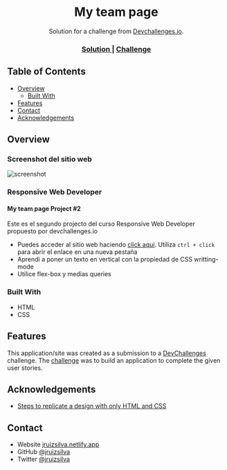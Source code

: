 <!-- Please update value in the {}  -->

<h1 align="center">My team page</h1>

<div align="center">
   Solution for a challenge from  <a href="http://devchallenges.io" target="_blank">Devchallenges.io</a>.
</div>

<div align="center">
  <h3>
    <a href="https://devchallenges-project-2.netlify.app/">
      Solution
    </a>
    <span> | </span>
    <a href="https://devchallenges.io/challenges/hhmesazsqgKXrTkYkt0U">
      Challenge
    </a>
  </h3>
</div>

<!-- TABLE OF CONTENTS -->

## Table of Contents

- [Overview](#overview)
  - [Built With](#built-with)
- [Features](#features)
- [Contact](#contact)
- [Acknowledgements](#acknowledgements)

<!-- OVERVIEW -->

## Overview

### Screenshot del sitio web

![screenshot](https://awesomescreenshot.s3.amazonaws.com/image/1849999/6326789-a55aa8f47d3e80c2c025c3dc53176247.png?X-Amz-Algorithm=AWS4-HMAC-SHA256&X-Amz-Credential=AKIAJSCJQ2NM3XLFPVKA%2F20210226%2Fus-east-1%2Fs3%2Faws4_request&X-Amz-Date=20210226T184014Z&X-Amz-Expires=28800&X-Amz-SignedHeaders=host&X-Amz-Signature=9cc8ea7c031b78acf29b124d941ee1f821b422aa1ac35a4623719fadddc56a98)

### Responsive Web Developer

#### My team page Project #2

Este es el segundo projecto del curso Responsive Web Developer propuesto por devchallenges.io

- Puedes acceder al sitio web haciendo [click aqui](https://devchallenges-project-2.netlify.app/). Utiliza `ctrl + click` para abrir el enlace en una nueva pestaña
- Aprendi a poner un texto en vertical con la propiedad de CSS writting-mode
- Utilice flex-box y medias queries

### Built With

<!-- This section should list any major frameworks that you built your project using. Here are a few examples.-->

- HTML
- CSS

## Features

<!-- List the features of your application or follow the template. Don't share the figma file here :) -->

This application/site was created as a submission to a [DevChallenges](https://devchallenges.io/paths/responsive-web-developer) challenge. The [challenge](https://devchallenges.io/challenges/hhmesazsqgKXrTkYkt0U) was to build an application to complete the given user stories.

## Acknowledgements

<!-- This section should list any articles or add-ons/plugins that helps you to complete the project. This is optional but it will help you in the future. For exmpale -->

- [Steps to replicate a design with only HTML and CSS](https://devchallenges-blogs.web.app/how-to-replicate-design/)

## Contact

- Website [jruizsilva.netlify.app](https://jruizsilva.netlify.app)
- GitHub [@jruizsilva](https://github.com/jruizsilva)
- Twitter [@jruizsilva](https://twitter.com/jnt077)
